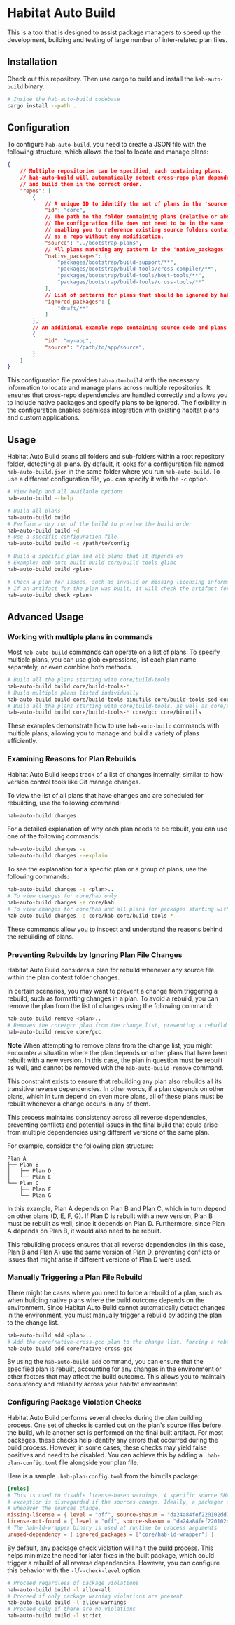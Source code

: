 # Habitat Auto Build

This is a tool that is designed to assist package managers to speed up the development,
building and testing of large number of inter-related plan files.

## Installation

Check out this repository. Then use cargo to build and install the `hab-auto-build` binary.

```bash
# Inside the hab-auto-build codebase
cargo install --path .
```

## Configuration

To configure `hab-auto-build`, you need to create a JSON file with the following structure, which allows the tool to locate and manage plans:

```json
{
    // Multiple repositories can be specified, each containing plans.
    // hab-auto-build will automatically detect cross-repo plan dependencies
    // and build them in the correct order.
    "repos": [
        {
            // A unique ID to identify the set of plans in the 'source' folder
            "id": "core",
            // The path to the folder containing plans (relative or absolute paths allowed).
            // The configuration file does not need to be in the same folder as a plan,
            // enabling you to reference existing source folders containing habitat plans
            // as a repo without any modification.
            "source": "../bootstrap-plans",
            // All plans matching any pattern in the 'native_packages' are considered native packages.
            "native_packages": [
                "packages/bootstrap/build-support/**",
                "packages/bootstrap/build-tools/cross-compiler/**",
                "packages/bootstrap/build-tools/host-tools/**",
                "packages/bootstrap/build-tools/cross-tools/**"
            ],
            // List of patterns for plans that should be ignored by hab-auto-build.
            "ignored_packages": [
                "draft/**"
            ]
        },
        // An additional example repo containing source code and plans for your custom application
        {
            "id": "my-app",
            "source": "/path/to/app/source",
        }
    ]
}
```

This configuration file provides `hab-auto-build` with the necessary information to locate and manage plans across multiple repositories. It ensures that cross-repo dependencies are handled correctly and allows you to include native packages and specify plans to be ignored. The flexibility in the configuration enables seamless integration with existing habitat plans and custom applications.

## Usage

Habitat Auto Build scans all folders and sub-folders within a root repository folder, detecting all plans. By default, it looks for a configuration file named `hab-auto-build.json` in the same folder where you run `hab-auto-build`. To use a different configuration file, you can specify it with the `-c` option.

```bash
# View help and all available options
hab-auto-build --help

# Build all plans
hab-auto-build build
# Perform a dry run of the build to preview the build order
hab-auto-build build -d
# Use a specific configuration file
hab-auto-build build -c /path/to/config

# Build a specific plan and all plans that it depends on
# Example: hab-auto-build build core/build-tools-glibc
hab-auto-build build <plan>

# Check a plan for issues, such as invalid or missing licensing information.
# If an artifact for the plan was built, it will check the artifact for issues.
hab-auto-build check <plan>
```

## Advanced Usage

### Working with multiple plans in commands

Most `hab-auto-build` commands can operate on a list of plans. To specify multiple plans, you can use glob expressions, list each plan name separately, or even combine both methods.

```bash
# Build all the plans starting with core/build-tools
hab-auto-build build core/build-tools-*
# Build multiple plans listed individually
hab-auto-build build core/build-tools-binutils core/build-tools-sed core/build-tools-grep
# Build all the plans starting with core/build-tools, as well as core/gcc and core/binutils
hab-auto-build build core/build-tools-* core/gcc core/binutils
```

These examples demonstrate how to use `hab-auto-build` commands with multiple plans, allowing you to manage and build a variety of plans efficiently.

### Examining Reasons for Plan Rebuilds

Habitat Auto Build keeps track of a list of changes internally, similar to how version control tools like Git manage changes.

To view the list of all plans that have changes and are scheduled for rebuilding, use the following command:

```bash
hab-auto-build changes
```

For a detailed explanation of why each plan needs to be rebuilt, you can use one of the following commands:

```bash
hab-auto-build changes -e
hab-auto-build changes --explain
```

To see the explanation for a specific plan or a group of plans, use the following commands:

```bash
hab-auto-build changes -e <plan>..
# To view changes for core/hab only
hab-auto-build changes -e core/hab
# To view changes for core/hab and all plans for packages starting with core/build-tools
hab-auto-build changes -e core/hab core/build-tools-*
```

These commands allow you to inspect and understand the reasons behind the rebuilding of plans.

### Preventing Rebuilds by Ignoring Plan File Changes

Habitat Auto Build considers a plan for rebuild whenever any source file within the plan context folder changes.

In certain scenarios, you may want to prevent a change from triggering a rebuild, such as formatting changes in a plan. To avoid a rebuild, you can remove the plan from the list of changes using the following command:

```bash
hab-auto-build remove <plan>..
# Removes the core/gcc plan from the change list, preventing a rebuild
hab-auto-build remove core/gcc
```

**Note**
When attempting to remove plans from the change list, you might encounter a situation where the plan depends on other plans that have been rebuilt with a new version. In this case, the plan in question must be rebuilt as well, and cannot be removed with the `hab-auto-build remove` command.

This constraint exists to ensure that rebuilding any plan also rebuilds all its transitive reverse dependencies. In other words, if a plan depends on other plans, which in turn depend on even more plans, all of these plans must be rebuilt whenever a change occurs in any of them.

This process maintains consistency across all reverse dependencies, preventing conflicts and potential issues in the final build that could arise from multiple dependencies using different versions of the same plan.

For example, consider the following plan structure:

```
Plan A
├── Plan B
│   ├── Plan D
│   └── Plan E
└── Plan C
    ├── Plan F
    └── Plan G
```

In this example, Plan A depends on Plan B and Plan C, which in turn depend on other plans (D, E, F, G). If Plan D is rebuilt with a new version, Plan B must be rebuilt as well, since it depends on Plan D. Furthermore, since Plan A depends on Plan B, it would also need to be rebuilt.

This rebuilding process ensures that all reverse dependencies (in this case, Plan B and Plan A) use the same version of Plan D, preventing conflicts or issues that might arise if different versions of Plan D were used.

### Manually Triggering a Plan File Rebuild

There might be cases where you need to force a rebuild of a plan, such as when building native plans where the build outcome depends on the environment. Since Habitat Auto Build cannot automatically detect changes in the environment, you must manually trigger a rebuild by adding the plan to the change list.

```bash
hab-auto-build add <plan>..
# Add the core/native-cross-gcc plan to the change list, forcing a rebuild
hab-auto-build add core/native-cross-gcc
```

By using the `hab-auto-build add` command, you can ensure that the specified plan is rebuilt, accounting for any changes in the environment or other factors that may affect the build outcome. This allows you to maintain consistency and reliability across your habitat environment.

### Configuring Package Violation Checks

Habitat Auto Build performs several checks during the plan building process. One set of checks is carried out on the plan's source files before the build, while another set is performed on the final built artifact. For most packages, these checks help identify any errors that occurred during the build process. However, in some cases, these checks may yield false positives and need to be disabled. You can achieve this by adding a `.hab-plan-config.toml` file alongside your plan file.

Here is a sample `.hab-plan-config.toml` from the binutils package:

```toml
[rules]
# This is used to disable license-based warnings. A specific source SHA is required so that the rule
# exception is disregarded if the sources change. Ideally, a packager should re-evaluate the licensing information
# whenever the sources change.
missing-license = { level = "off", source-shasum = "da24a84fef220102dd24042df06fdea851c2614a5377f86effa28f33b7b16148" }
license-not-found = { level = "off", source-shasum = "da24a84fef220102dd24042df06fdea851c2614a5377f86effa28f33b7b16148" }
# The hab-ld-wrapper binary is used at runtime to process arguments
unused-dependency = { ignored_packages = ["core/hab-ld-wrapper"] }
```

By default, any package check violation will halt the build process. This helps minimize the need for later fixes in the built package, which could trigger a rebuild of all reverse dependencies. However, you can configure this behavior with the `-l`/`--check-level` option:

```bash
# Proceed regardless of package violations
hab-auto-build build -l allow-all
# Proceed if only package warning violations are present
hab-auto-build build -l allow-warnings
# Proceed only if there are no violations
hab-auto-build build -l strict
```